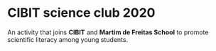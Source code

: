 # CIBIT science club 2020
An activity that joins **CIBIT** and **Martim de Freitas School** to promote scientific literacy among young students.
